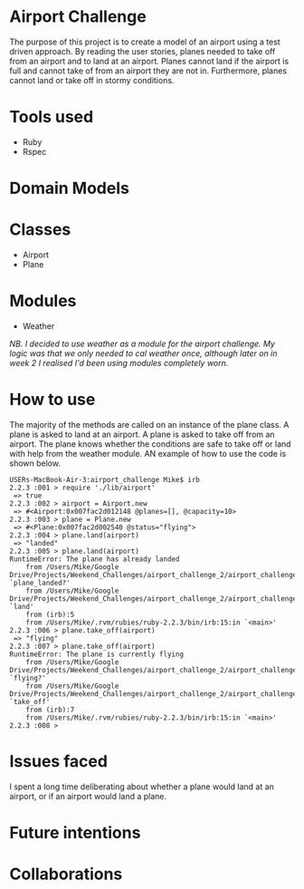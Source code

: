 Airport Challenge
=================

The purpose of this project is to create a model of an airport using a test driven approach. By reading the user stories, planes needed to take off from an airport and to land at an airport. Planes cannot land if the airport is full and cannot take of from an airport they are not in. Furthermore, planes cannot land or take off in stormy conditions.

# Tools used

- Ruby
- Rspec

# Domain Models

# Classes

- Airport
- Plane

# Modules

- Weather

*NB. I decided to use weather as a module for the airport challenge. My logic was that we only needed to cal weather once, although later on in week 2 I realised I'd been using modules completely worn.*

# How to use

The majority of the methods are called on an instance of the plane class. A plane is asked to land at an airport. A plane is asked to take off from an airport. The plane knows whether the conditions are safe to take off or land with help from the weather module. AN example of how to use the code is shown below.

```
USERs-MacBook-Air-3:airport_challenge Mike$ irb
2.2.3 :001 > require './lib/airport'
 => true
2.2.3 :002 > airport = Airport.new
 => #<Airport:0x007fac2d012148 @planes=[], @capacity=10>
2.2.3 :003 > plane = Plane.new
 => #<Plane:0x007fac2d002540 @status="flying">
2.2.3 :004 > plane.land(airport)
 => "landed"
2.2.3 :005 > plane.land(airport)
RuntimeError: The plane has already landed
	from /Users/Mike/Google Drive/Projects/Weekend_Challenges/airport_challenge_2/airport_challenge/lib/plane.rb:38:in `plane_landed?'
	from /Users/Mike/Google Drive/Projects/Weekend_Challenges/airport_challenge_2/airport_challenge/lib/plane.rb:12:in `land'
	from (irb):5
	from /Users/Mike/.rvm/rubies/ruby-2.2.3/bin/irb:15:in `<main>'
2.2.3 :006 > plane.take_off(airport)
 => "flying"
2.2.3 :007 > plane.take_off(airport)
RuntimeError: The plane is currently flying
	from /Users/Mike/Google Drive/Projects/Weekend_Challenges/airport_challenge_2/airport_challenge/lib/plane.rb:34:in `flying?'
	from /Users/Mike/Google Drive/Projects/Weekend_Challenges/airport_challenge_2/airport_challenge/lib/plane.rb:20:in `take_off'
	from (irb):7
	from /Users/Mike/.rvm/rubies/ruby-2.2.3/bin/irb:15:in `<main>'
2.2.3 :008 >
```

# Issues faced

I spent a long time deliberating about whether a plane would land at an airport, or if an airport would land a plane.

# Future intentions

# Collaborations
